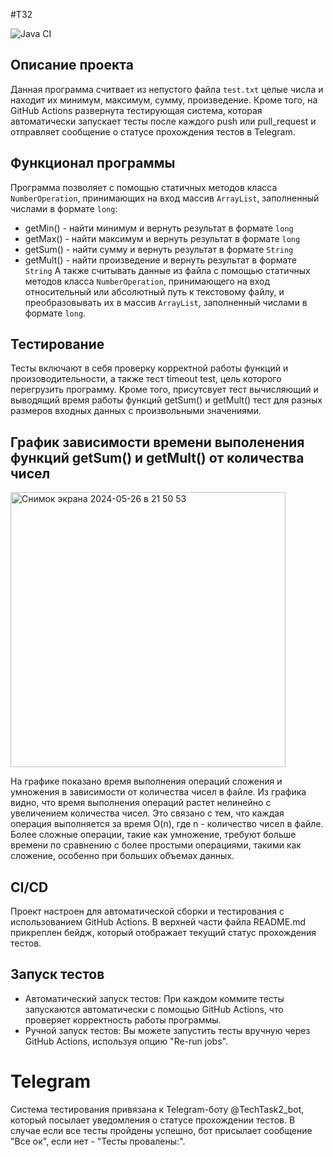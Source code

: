 #ТЗ2

![Java CI](https://github.com/andreidiakov/TechTask2/actions/workflows/ci.yml/badge.svg)

## Описание проекта

Данная программа считвает из непустого файла ```test.txt``` целые числа и находит их минимум, максимум, сумму, произведение. Кроме того, на GitHub Actions развернута тестирующая система, которая автоматически запускает тесты после каждого push или pull_request и отправляет сообщение о статусе прохождения тестов в Telegram.

## Функционал программы

Программа позволяет с помощью статичных методов класса ```NumberOperation```, принимающих на вход массив ```ArrayList```, заполненный числами в формате ```long```:
- getMin() - найти минимум и вернуть результат в формате ```long```
- getMax() - найти максимум и вернуть результат в формате ```long```
- getSum() - найти сумму и вернуть результат в формате ```String```
- getMult() - найти произведение и вернуть результат в формате ```String```
А также считывать данные из файла с помощью статичных методов класса ```NumberOperation```, принимающего на вход относительный или абсолютный путь к текстовому файлу, и преобразовывать их в массив ```ArrayList```, заполненный числами в формате ```long```.

## Тестирование

Тесты включают в себя проверку корректной работы функций и произоводительности, а также тест timeout test, цель которого перегрузить программу. Кроме того, присутсвует тест вычисляющий и выводящий время работы функций getSum() и getMult() тест для разных размеров входных данных с произвольными значениями.

## График зависимости времени выполенения функций getSum() и getMult() от количества чисел

<img width="440" alt="Снимок экрана 2024-05-26 в 21 50 53" src="https://github.com/andreidiakov/TechTask2/assets/91837662/b6290216-7777-4835-bd93-96037acd2d2f">

На графике показано время выполнения операций сложения и умножения в зависимости от количества чисел в файле. Из графика видно, что время выполнения операций растет нелинейно с увеличением количества чисел. Это связано с тем, что каждая операция выполняется за время O(n), где n - количество чисел в файле. Более сложные операции, такие как умножение, требуют больше времени по сравнению с более простыми операциями, такими как сложение, особенно при больших объемах данных.

## CI/CD

Проект настроен для автоматической сборки и тестирования с использованием GitHub Actions. В верхней части файла README.md прикреплен бейдж, который отображает текущий статус прохождения тестов.

## Запуск тестов
- Автоматический запуск тестов: При каждом коммите тесты запускаются автоматически с помощью GitHub Actions, что проверяет корректность работы программы.
- Ручной запуск тестов: Вы можете запустить тесты вручную через GitHub Actions, используя опцию "Re-run jobs".

# Telegram
Система тестирования привязана к Telegram-боту @TechTask2_bot, который посылает уведомления о статусе прохождении тестов. В случае если все тесты пройдены успешно, бот присылает сообщение "Все ок", если нет - "Тесты провалены:".

